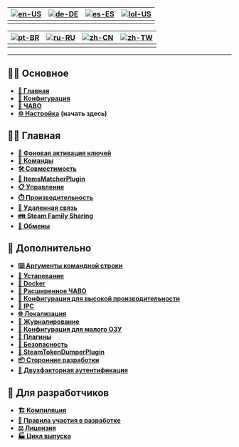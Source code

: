 | [![en-US](https://raw.githubusercontent.com/hjnilsson/country-flags/master/png100px/us.png)](https://github.com/JustArchiNET/ArchiSteamFarm/wiki/Home) | [![de-DE](https://raw.githubusercontent.com/hjnilsson/country-flags/master/png100px/de.png)](https://github.com/JustArchiNET/ArchiSteamFarm/wiki/Home-de-DE) | [![es-ES](https://raw.githubusercontent.com/hjnilsson/country-flags/master/png100px/es.png)](https://github.com/JustArchiNET/ArchiSteamFarm/wiki/Home-es-ES) | [![lol-US](https://raw.githubusercontent.com/JustArchiNET/ArchiSteamFarm/main/resources/lol-US.png)](https://github.com/JustArchiNET/ArchiSteamFarm/wiki/Home-lol-US) |
| ------------------------------------------------------------------------------------------------------------------------------------------------------ | ------------------------------------------------------------------------------------------------------------------------------------------------------------ | ------------------------------------------------------------------------------------------------------------------------------------------------------------ | --------------------------------------------------------------------------------------------------------------------------------------------------------------------- |
|                                                                                                                                                        |                                                                                                                                                              |                                                                                                                                                              |                                                                                                                                                                       |

| [![pt-BR](https://raw.githubusercontent.com/hjnilsson/country-flags/master/png100px/br.png)](https://github.com/JustArchiNET/ArchiSteamFarm/wiki/Home-pt-BR) | [![ru-RU](https://raw.githubusercontent.com/hjnilsson/country-flags/master/png100px/ru.png)](https://github.com/JustArchiNET/ArchiSteamFarm/wiki/Home-ru-RU) | [![zh-CN](https://raw.githubusercontent.com/hjnilsson/country-flags/master/png100px/cn.png)](https://github.com/JustArchiNET/ArchiSteamFarm/wiki/Home-zh-CN) | [![zh-TW](https://raw.githubusercontent.com/hjnilsson/country-flags/master/png100px/tw.png)](https://github.com/JustArchiNET/ArchiSteamFarm/wiki/Home-zh-TW) |
| ------------------------------------------------------------------------------------------------------------------------------------------------------------ | ------------------------------------------------------------------------------------------------------------------------------------------------------------ | ------------------------------------------------------------------------------------------------------------------------------------------------------------ | ------------------------------------------------------------------------------------------------------------------------------------------------------------ |
|                                                                                                                                                              |                                                                                                                                                              |                                                                                                                                                              |                                                                                                                                                              |

***

## 👨‍🏫 Основное

* **[🏡 Главная](https://github.com/JustArchiNET/ArchiSteamFarm/wiki/Home-ru-RU)**
* **[🔧 Конфигурация](https://github.com/JustArchiNET/ArchiSteamFarm/wiki/Configuration-ru-RU)**
* **[💬 ЧАВО](https://github.com/JustArchiNET/ArchiSteamFarm/wiki/FAQ-ru-RU)**
* **[⚙️ Настройка](https://github.com/JustArchiNET/ArchiSteamFarm/wiki/Setting-up-ru-RU)** **(начать здесь)**


## 👨‍🎓 Главная

* **[👥 Фоновая активация ключей](https://github.com/JustArchiNET/ArchiSteamFarm/wiki/Background-games-redeemer-ru-RU)**
* **[📢 Команды](https://github.com/JustArchiNET/ArchiSteamFarm/wiki/Commands-ru-RU)**
* **[🛠️ Совместимость](https://github.com/JustArchiNET/ArchiSteamFarm/wiki/Compatibility-ru-RU)**
* **[🧩 ItemsMatcherPlugin](https://github.com/JustArchiNET/ArchiSteamFarm/wiki/ItemsMatcherPlugin)**
* **[📋 Управление](https://github.com/JustArchiNET/ArchiSteamFarm/wiki/Management)**
* **[⏱️ Производительность](https://github.com/JustArchiNET/ArchiSteamFarm/wiki/Performance)**
* **[📡 Удаленная связь](https://github.com/JustArchiNET/ArchiSteamFarm/wiki/Remote-communication)**
* **[👪 Steam Family Sharing](https://github.com/JustArchiNET/ArchiSteamFarm/wiki/Steam-Family-Sharing)**
* **[🔄 Обмены](https://github.com/JustArchiNET/ArchiSteamFarm/wiki/Trading)**


## 🧙 Дополнительно

* **[⌨️ Аргументы командной строки](https://github.com/JustArchiNET/ArchiSteamFarm/wiki/Command-line-arguments-ru-RU)**
* **[🚧 Устаревание](https://github.com/JustArchiNET/ArchiSteamFarm/wiki/Deprecation-ru-RU)**
* **[🐳 Docker](https://github.com/JustArchiNET/ArchiSteamFarm/wiki/Docker-ru-RU)**
* **[🤔 Расширенное ЧАВО](https://github.com/JustArchiNET/ArchiSteamFarm/wiki/Extended-FAQ-ru-RU)**
* **[🚀 Конфигурация для высокой производительности](https://github.com/JustArchiNET/ArchiSteamFarm/wiki/High-performance-setup-ru-RU)**
* **[🔗 IPC](https://github.com/JustArchiNET/ArchiSteamFarm/wiki/IPC-ru-RU)**
* **[🌐 Локализация](https://github.com/JustArchiNET/ArchiSteamFarm/wiki/Localization)**
* **[📝 Журналирование](https://github.com/JustArchiNET/ArchiSteamFarm/wiki/Logging)**
* **[💾 Конфигурация для малого ОЗУ](https://github.com/JustArchiNET/ArchiSteamFarm/wiki/Low-memory-setup)**
* **[🔌 Плагины](https://github.com/JustArchiNET/ArchiSteamFarm/wiki/Plugins)**
* **[🔐 Безопасность](https://github.com/JustArchiNET/ArchiSteamFarm/wiki/Security)**
* **[🧩 SteamTokenDumperPlugin](https://github.com/JustArchiNET/ArchiSteamFarm/wiki/SteamTokenDumperPlugin)**
* **[📦 Сторонние разработки](https://github.com/JustArchiNET/ArchiSteamFarm/wiki/Third-party)**
* **[📵 Двухфакторная аутентификация](https://github.com/JustArchiNET/ArchiSteamFarm/wiki/Two-factor-authentication)**


## 👷 Для разработчиков

* **[🏗️ Компиляция](https://github.com/JustArchiNET/ArchiSteamFarm/wiki/Compilation-ru-RU)**
* **[🤝 Правила участия в разработке](https://github.com/JustArchiNET/ArchiSteamFarm/blob/main/.github/CONTRIBUTING.md)**
* **[⚖️ Лицензия](https://github.com/JustArchiNET/ArchiSteamFarm/wiki/License-ru-RU)**
* **[🏭 Цикл выпуска](https://github.com/JustArchiNET/ArchiSteamFarm/wiki/Release-cycle-ru-RU)**
